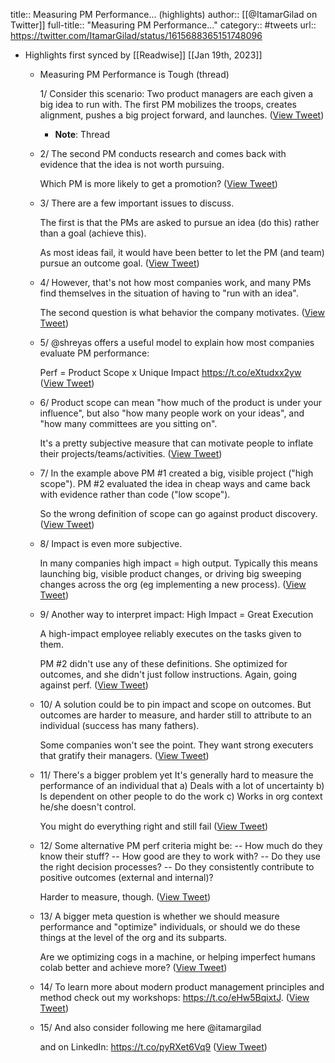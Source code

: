 title:: Measuring PM Performance... (highlights)
author:: [[@ItamarGilad on Twitter]]
full-title:: "Measuring PM Performance..."
category:: #tweets
url:: https://twitter.com/ItamarGilad/status/1615688365151748096

- Highlights first synced by [[Readwise]] [[Jan 19th, 2023]]
	- Measuring PM Performance is Tough (thread)
	  
	  1/ Consider this scenario: Two product managers are each given a big idea to run with. The first PM mobilizes the troops, creates alignment, pushes a big project forward, and launches. ([View Tweet](https://twitter.com/ItamarGilad/status/1615688365151748096))
		- **Note**: Thread
	- 2/ The second PM conducts research and comes back with evidence that the idea is not worth pursuing. 
	  
	  Which PM is more likely to get a promotion? ([View Tweet](https://twitter.com/ItamarGilad/status/1615688367752253441))
	- 3/ There are a few important issues to discuss.
	  
	  The first is that the PMs are asked to pursue an idea (do this) rather than a goal (achieve this). 
	  
	  As most ideas fail, it would have been better to let the PM (and team) pursue an outcome goal. ([View Tweet](https://twitter.com/ItamarGilad/status/1615688369626816512))
	- 4/ However, that's not how most companies work, and many PMs find themselves in the situation of having to "run with an idea". 
	  
	  The second question is what behavior the company motivates. ([View Tweet](https://twitter.com/ItamarGilad/status/1615688371484999680))
	- 5/ @shreyas
	   offers a useful model to explain how most companies evaluate PM performance: 
	  
	  Perf = Product Scope x Unique Impact
	  https://t.co/eXtudxx2yw ([View Tweet](https://twitter.com/ItamarGilad/status/1615688373506646018))
	- 6/ Product scope can mean "how much of the product is under your influence", but also "how many people work on your ideas", and "how many committees are you sitting on". 
	  
	  It's a pretty subjective measure that can motivate people to inflate their projects/teams/activities. ([View Tweet](https://twitter.com/ItamarGilad/status/1615688375859552257))
	- 7/ In the example above PM #1 created a big, visible project ("high scope"). PM #2 evaluated the idea in cheap ways and came back with evidence rather than code ("low scope"). 
	  
	  So the wrong definition of scope can go against product discovery. ([View Tweet](https://twitter.com/ItamarGilad/status/1615688377763876871))
	- 8/ Impact is even more subjective. 
	  
	  In many companies high impact = high output. Typically this means launching big, visible product changes, or driving big sweeping changes across the org (eg implementing a new process). ([View Tweet](https://twitter.com/ItamarGilad/status/1615688379735089152))
	- 9/ Another way to interpret impact:  High Impact = Great Execution 
	  
	  A high-impact employee reliably executes on the tasks given to them.  
	  
	  PM #2 didn't use any of these definitions. She optimized for outcomes, and she didn't just follow instructions. 
	  Again, going against perf. ([View Tweet](https://twitter.com/ItamarGilad/status/1615688381706502144))
	- 10/ A solution could be to pin impact and scope on outcomes. But outcomes are harder to measure, and harder still to attribute to an individual (success has many fathers).  
	  
	  Some companies won't see the point. They want strong executers that gratify their managers. ([View Tweet](https://twitter.com/ItamarGilad/status/1615688383459639297))
	- 11/ There's a bigger problem yet 
	  It's generally hard to measure the performance of an individual that a) Deals with a lot of uncertainty b) Is  dependent on other people to do the work c) Works in org context he/she doesn't control. 
	  
	  You might do everything right and still fail ([View Tweet](https://twitter.com/ItamarGilad/status/1615688385561264129))
	- 12/ Some alternative PM perf criteria might be:
	  -- How much do they know their stuff?
	  -- How good are they to work with?
	  -- Do they use the right decision processes?
	  -- Do they consistently contribute to positive outcomes (external and internal)? 
	  
	  Harder to measure, though. ([View Tweet](https://twitter.com/ItamarGilad/status/1615688387763048449))
	- 13/ A bigger meta question is whether we should measure performance and "optimize" individuals, or should we do these things at the level of the org and its subparts. 
	  
	  Are we optimizing cogs in a machine, or helping imperfect humans colab better and achieve more? ([View Tweet](https://twitter.com/ItamarGilad/status/1615688389805719558))
	- 14/ To learn more about modern product management principles and method check out my workshops: https://t.co/eHw5BqixtJ. ([View Tweet](https://twitter.com/ItamarGilad/status/1615688392141856772))
	- 15/ And also consider following me here 
	  @itamargilad 
	  
	  and on LinkedIn: https://t.co/pyRXet6Vq9 ([View Tweet](https://twitter.com/ItamarGilad/status/1615688394054451200))